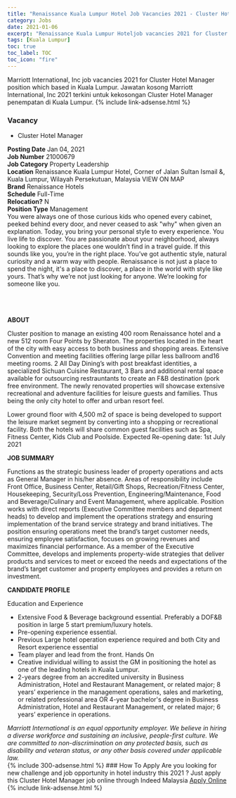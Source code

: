 ```yaml
---
title: "Renaissance Kuala Lumpur Hotel Job Vacancies 2021 - Cluster Hotel Manager" 
category: Jobs 
date: 2021-01-06 
excerpt: "Renaissance Kuala Lumpur Hoteljob vacancies 2021 for Cluster Hotel Manager position which based in Kuala Lumpur. Jawatan kosong Renaissance Kuala Lumpur Hotel 2021 terkini untuk kekosongan Cluster Hotel Manager penempatan di Kuala Lumpur" 
tags: [Kuala Lumpur] 
toc: true 
toc_label: TOC 
toc_icon: "fire" 
--- 
```


Marriott International, Inc job vacancies 2021 for Cluster Hotel Manager position which based in Kuala Lumpur. Jawatan kosong Marriott International, Inc 2021 terkini untuk kekosongan Cluster Hotel Manager penempatan di Kuala Lumpur. 
{% include link-adsense.html %} 
### Vacancy 
- Cluster Hotel Manager 
<div><div><b>Posting Date</b> Jan 04, 2021<br>
<b>Job Number</b> 21000679<br>
<b>Job Category</b> Property Leadership<br>
<b>Location</b> Renaissance Kuala Lumpur Hotel, Corner of Jalan Sultan Ismail &amp;, Kuala Lumpur, Wilayah Persekutuan, Malaysia VIEW ON MAP<br>
<b>Brand</b> Renaissance Hotels<br>
<b>Schedule</b> Full-Time<br>
<b>Relocation?</b> N<br>
<b>Position Type</b> Management<br>
<div>
<div><div><div><div>You were always one of those curious kids who opened every cabinet, peeked behind every door, and never ceased to ask "why" when given an explanation. Today, you bring your personal style to every experience. You live life to discover. You are passionate about your neighborhood, always looking to explore the places one wouldn&#8217;t find in a travel guide. If this sounds like you, you&#8217;re in the right place. You&#8217;ve got authentic style, natural curiosity and a warm way with people. Renaissance is not just a place to spend the night, it's a place to discover, a place in the world with style like yours. That&#8217;s why we&#8217;re not just looking for anyone. We&#8217;re looking for someone like you.</div><br>
</div><br>
</div></div></div><br>
<div><p><b>ABOUT</b></p>
<p>Cluster position to manage an existing 400 room Renaissance hotel and a new 512 room Four Points by Sheraton. The properties located in the heart of the city with easy access to both business and shopping areas. Extensive Convention and meeting facilities offering large pillar less ballroom and16 meeting rooms. 2 All Day Dining&#8217;s with post breakfast identities, a specialized Sichuan Cuisine Restaurant, 3 Bars and additional rental space available for outsourcing restrauntants to create an F&amp;B destination (pork free environment. The newly renovated properties will showcase extensive recreational and adventure facilities for leisure guests and families. Thus being the only city hotel to offer and urban resort feel.</p>
<p>Lower ground floor with 4,500 m2 of space is being developed to support the leisure market segment by converting into a shopping or recreational facility. Both the hotels will share common guest facilities such as Spa, Fitness Center, Kids Club and Poolside. Expected Re-opening date: 1st July 2021</p>
<p><b>JOB SUMMARY</b></p>
<p>Functions as the strategic business leader of property operations and acts as General Manager in his/her absence. Areas of responsibility include Front Office, Business Center, Retail/Gift Shops, Recreation/Fitness Center, Housekeeping, Security/Loss Prevention, Engineering/Maintenance, Food and Beverage/Culinary and Event Management, where applicable. Position works with direct reports (Executive Committee members and department heads) to develop and implement the operations strategy and ensuring implementation of the brand service strategy and brand initiatives. The position ensuring operations meet the brand&#8217;s target customer needs, ensuring employee satisfaction, focuses on growing revenues and maximizes financial performance. As a member of the Executive Committee, develops and implements property-wide strategies that deliver products and services to meet or exceed the needs and expectations of the brand&#8217;s target customer and property employees and provides a return on investment.</p>
<p><b>CANDIDATE PROFILE</b><b>
</b></p><p>Education and Experience</p>
<ul><li>Extensive Food &amp; Beverage background essential. Preferably a DOF&amp;B position in large 5 start premium/luxury hotels.</li>
<li>Pre-opening experience essential.</li>
<li>Previous Large hotel operation experience required and both City and Resort experience essential</li>
<li>Team player and lead from the front. Hands On</li>
<li>Creative individual willing to assist the GM in positioning the hotel as one of the leading hotels in Kuala Lumpur.</li>
<li>2-years degree from an accredited university in Business Administration, Hotel and Restaurant Management, or related major; 8 years&#8217; experience in the management operations, sales and marketing, or related professional area OR 4-year bachelor's degree in Business Administration, Hotel and Restaurant Management, or related major; 6 years&#8217; experience in operations.</li>
</ul></div><div></div><i>Marriott International is an equal opportunity employer. We believe in hiring a diverse workforce and sustaining an inclusive, people-first culture. We are committed to non-discrimination on any protected basis, such as disability and veteran status, or any other basis covered under applicable law.</i></div></div> 
{% include 300-adsense.html %} 
### How To Apply 
Are you looking for new challenge and job opportunity in hotel industry this 2021 ?
Just apply this Cluster Hotel Manager job online through Indeed Malaysia 
<a href="https://malaysia.indeed.com/viewjob?jk=82f848af94e491a9" class="btn btn--info" target="_blank" rel="nofollow noopenner">Apply Online</a> 
{% include link-adsense.html %} 
